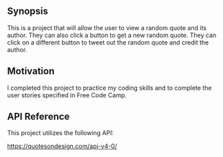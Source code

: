 ## Synopsis

This is a project that will allow the user to view a random quote and its author. They can also click a button to get a new random quote. They can click on a different button to tweet out the random quote and credit the author.

## Motivation

I completed this project to practice my coding skills and to complete the user stories specified in Free Code Camp.

## API Reference

This project utilizes the following API:

https://quotesondesign.com/api-v4-0/
